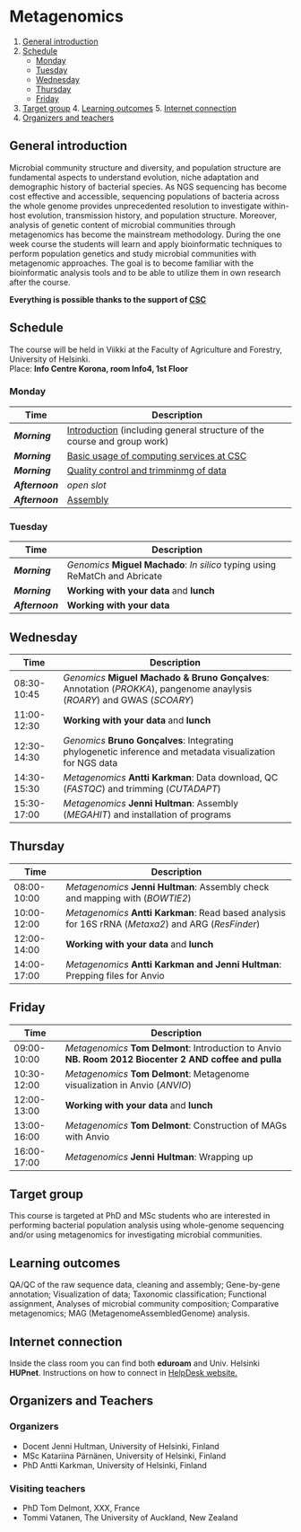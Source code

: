 # Metagenomics

1. [General introduction](#General-introduction)
2. [Schedule](#Schedule)
    - [Monday](#Monday)
    - [Tuesday](#Tuesday)
    - [Wednesday](#Wednesday)
    - [Thursday](#Thursday)
    - [Friday](#Friday)
3. [Target group](#target-group)
4. [Learning outcomes](#learning-outcomes)
5. [Internet connection](#internet-connection)
6. [Organizers and teachers](#Organizers-and-teachers)


## General introduction
Microbial community structure and diversity, and population structure are fundamental aspects to understand evolution, niche adaptation and demographic history of bacterial species. As NGS sequencing has become cost effective and accessible, sequencing populations of bacteria across the whole genome provides unprecedented resolution to investigate within-host evolution, transmission history, and population structure. Moreover, analysis of genetic content of microbial communities through metagenomics has become the mainstream methodology. During the one week course the students will learn and apply bioinformatic techniques to perform population genetics and study microbial communities with metagenomic approaches. The goal is to become familiar with the bioinformatic analysis tools and to be able to utilize them in own research after the course.

**Everything is possible thanks to the support of [CSC](www.csc.fi)**

## Schedule
The course will be held in Viikki at the Faculty of Agriculture and Forestry, University of Helsinki.  
Place: __Info Centre Korona, room Info4, 1st Floor__


### Monday
| Time | Description|
| --- | --- |
| __*Morning*__ | [Introduction](http://link-to-presentation.com) (including general structure of the course and group work)|
| __*Morning*__ | [Basic usage of computing services at CSC](http://link-to-presentation) |
| __*Morning*__ |  [Quality control and trimminmg of data](Day1/README.md#QC-and-trimming)|
| __*Afternoon*__ | *open slot* |
| __*Afternoon*__ | [Assembly](Day1/README.md#Assembly) |

### Tuesday
| Time | Description |
| --- | --- |
| __*Morning*__ | *Genomics* **Miguel Machado**: *In silico* typing using ReMatCh and Abricate |
| __*Morning*__ | **Working with your data** and **lunch** |
| __*Afternoon*__ | **Working with your data**

## Wednesday
| Time | Description |
| --- | --- |
| 08:30-10:45 | *Genomics* **Miguel Machado & Bruno Gonçalves**: Annotation (*PROKKA*), pangenome anaylysis (*ROARY*) and GWAS (*SCOARY*)|
| 11:00-12:30 | **Working with your data** and **lunch** |
| 12:30-14:30 | *Genomics* **Bruno Gonçalves**: Integrating phylogenetic inference and metadata visualization for NGS data |
| 14:30-15:30 | *Metagenomics* **Antti Karkman**: Data download, QC (*FASTQC*) and trimming (*CUTADAPT*)|
| 15:30-17:00 | *Metagenomics* **Jenni Hultman**: Assembly (*MEGAHIT*) and installation of programs |

## Thursday
| Time | Description |
| --- | --- |
| 08:00-10:00 | *Metagenomics* **Jenni Hultman**: Assembly check and mapping with (*BOWTIE2*) |
| 10:00-12:00 | *Metagenomics* **Antti Karkman**: Read based analysis for 16S rRNA (*Metaxa2*) and ARG (*ResFinder*) |
| 12:00-14:00 | **Working with your data** and **lunch** |
| 14:00-17:00 | *Metagenomics* **Antti Karkman and Jenni Hultman**: Prepping files for Anvio |

## Friday
| Time | Description |
| --- | --- |
| 09:00-10:00 | *Metagenomics* **Tom Delmont**: Introduction to Anvio **NB. Room 2012 Biocenter 2 AND coffee and pulla** |
| 10:30-12:00 | *Metagenomics* **Tom Delmont**: Metagenome visualization in Anvio (*ANVIO*) |
| 12:00-13:00 | **Working with your data** and **lunch** |
| 13:00-16:00 | *Metagenomics* **Tom Delmont**: Construction of MAGs with Anvio |
| 16:00-17:00 | *Metagenomics* **Jenni Hultman**: Wrapping up |

## Target group
This course is targeted at PhD and MSc students who are interested in performing bacterial population analysis using whole-genome sequencing and/or using metagenomics for investigating microbial communities.

## Learning outcomes
QA/QC of the raw sequence data, cleaning and assembly; Gene-by-gene annotation; Visualization of data; Taxonomic classification; Functional assignment, Analyses of microbial community composition; Comparative metagenomics; MAG (MetagenomeAssembledGenome) analysis.

## Internet connection
Inside the class room you can find both __eduroam__ and Univ. Helsinki __HUPnet__. Instructions on how to connect in [HelpDesk website.](https://helpdesk.it.helsinki.fi/en/instructions/logging-and-connections/networks/wireless-connections-university)

## Organizers and Teachers

### Organizers
* Docent Jenni Hultman, University of Helsinki, Finland
* MSc Katariina Pärnänen, University of Helsinki, Finland
* PhD Antti Karkman, University of Helsinki, Finland

### Visiting teachers
* PhD Tom Delmont, XXX, France
* Tommi Vatanen, The University of Auckland, New Zealand
